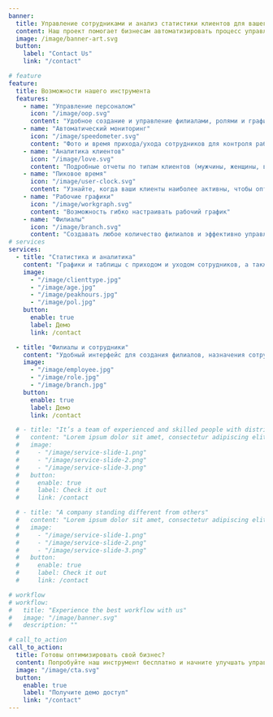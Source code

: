 ```yaml
---
banner:
  title: Управление сотрудниками и анализ статистики клиентов для вашего бизнеса
  content: Наш проект помогает бизнесам автоматизировать процесс управления филиалами, сотрудниками и анализировать статистику клиентов для принятия обоснованных решений. Ускорьте рост и оптимизируйте операционные процессы.
  image: /image/banner-art.svg
  button:
    label: "Contact Us"
    link: "/contact"

# feature
feature:
  title: Возможности нашего инструмента
  features:
    - name: "Управление персоналом"
      icon: "/image/oop.svg"
      content: "Удобное создание и управление филиалами, ролями и графиками сотрудников."
    - name: "Автоматический мониторинг"
      icon: "/image/speedometer.svg"
      content: "Фото и время прихода/ухода сотрудников для контроля рабочего времени."
    - name: "Аналитика клиентов"
      icon: "/image/love.svg"
      content: "Подробные отчеты по типам клиентов (мужчины, женщины, возраст, новые/постоянные)."
    - name: "Пиковое время"
      icon: "/image/user-clock.svg"
      content: "Узнайте, когда ваши клиенты наиболее активны, чтобы оптимизировать работу."
    - name: "Рабочие графики"
      icon: "/image/workgraph.svg"
      content: "Возможность гибко настраивать рабочий график"
    - name: "Филиалы"
      icon: "/image/branch.svg"
      content: "Создавать любое количество филиалов и эффективно управлять их работой."
# services
services:
  - title: "Статистика и аналитика"
    content: "Графики и таблицы с приходом и уходом сотрудников, а также статистика по клиентам (пол, возраст, новый/постоянный клиент) для глубокого анализа."
    image:
      - "/image/clienttype.jpg"
      - "/image/age.jpg"
      - "/image/peakhours.jpg"
      - "/image/pol.jpg"
    button:
      enable: true
      label: Демо
      link: /contact

  - title: "Филиалы и сотрудники"
    content: "Удобный интерфейс для создания филиалов, назначения сотрудников и их ролей. Управляйте персоналом в разных местах с легкостью."
    image:
      - "/image/employee.jpg"
      - "/image/role.jpg"
      - "/image/branch.jpg"
    button:
      enable: true
      label: Демо
      link: /contact

  # - title: "It’s a team of experienced and skilled people with distributions"
  #   content: "Lorem ipsum dolor sit amet, consectetur adipiscing elit. Consequat tristique eget amet, tempus eu at consecttur. Leo facilisi nunc viverra tellus. Ac laoreet sit vel consquat. consectetur adipiscing elit. Consequat tristique eget amet, tempus eu at consecttur. Leo facilisi nunc viverra tellus. Ac laoreet sit vel consquat."
  #   image:
  #     - "/image/service-slide-1.png"
  #     - "/image/service-slide-2.png"
  #     - "/image/service-slide-3.png"
  #   button:
  #     enable: true
  #     label: Check it out
  #     link: /contact

  # - title: "A company standing different from others"
  #   content: "Lorem ipsum dolor sit amet, consectetur adipiscing elit. Consequat tristique eget amet, tempus eu at consecttur. Leo facilisi nunc viverra tellus. Ac laoreet sit vel consquat. consectetur adipiscing elit. Consequat tristique eget amet, tempus eu at consecttur. Leo facilisi nunc viverra tellus. Ac laoreet sit vel consquat."
  #   image:
  #     - "/image/service-slide-1.png"
  #     - "/image/service-slide-2.png"
  #     - "/image/service-slide-3.png"
  #   button:
  #     enable: true
  #     label: Check it out
  #     link: /contact

# workflow
# workflow:
#   title: "Experience the best workflow with us"
#   image: "/image/banner.svg"
#   description: ""

# call_to_action
call_to_action:
  title: Готовы оптимизировать свой бизнес?
  content: Попробуйте наш инструмент бесплатно и начните улучшать управление филиалами, сотрудниками и статистикой уже сегодня!
  image: "/image/cta.svg"
  button:
    enable: true
    label: "Получите демо доступ"
    link: "/contact"
---
```

